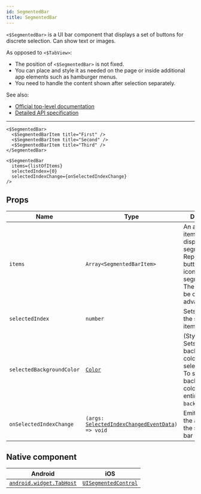 ```yaml
---
id: SegmentedBar
title: SegmentedBar
---
```

<!-- contributors: [shirakba, MisterBrownRSA, rigor789, eddyverbruggen, ikoevska] -->

`<$SegmentedBar>` is a UI bar component that displays a set of buttons for discrete selection. Can show text or images.

As opposed to `<$TabView>`:
* The position of `<$SegmentedBar>` is not fixed. 
* You can place and style it as needed on the page or inside additional app elements such as hamburger menus.
* You need to handle the content shown after selection separately.

See also:

* [Official top-level documentation](https://docs.nativescript.org/ui/components/segmented-bar)
* [Detailed API specification](http://docs.nativescript.org/api-reference/modules/_ui_segmented_bar_.html)

---
```tsx
<$SegmentedBar>
  <$SegmentedBarItem title="First" />
  <$SegmentedBarItem title="Second" />
  <$SegmentedBarItem title="Third" />
</SegmentedBar>
```

```tsx
<$SegmentedBar
  items={listOfItems}
  selectedIndex={0}
  selectedIndexChange={onSelectedIndexChange}
/>
```

<!-- [> screenshots for=SegmentedBar <] -->

## Props

| Name | Type | Description |
|------|------|-------------|
| `items` | `Array<SegmentedBarItem>` | An array of items to be displayed in the segmented bar. Represents the button labels or icons of the segmented bar.<br/>The array must be created in advance. 
| `selectedIndex` | `number` | Sets the index of the selected item.
| `selectedBackgroundColor` | [`Color`](https://docs.nativescript.org/api-reference/classes/__nativescript_core_.color) | (Style property) Sets the background color of the selected item. To set the background color of the entire bar, use `backgroundColor`.
| `onSelectedIndexChange`| `(args: `[`SelectedIndexChangedEventData`](https://docs.nativescript.org/api-reference/interfaces/__nativescript_core_.selectedindexchangedeventdata_3)`) => void` | Emitted when the an item on the segmented bar is tapped.

## Native component

| Android | iOS |
|---------|-----|
| [`android.widget.TabHost`](https://developer.android.com/reference/android/widget/TabHost.html) | [`UISegmentedControl`](https://developer.apple.com/documentation/uikit/uisegmentedcontrol)
